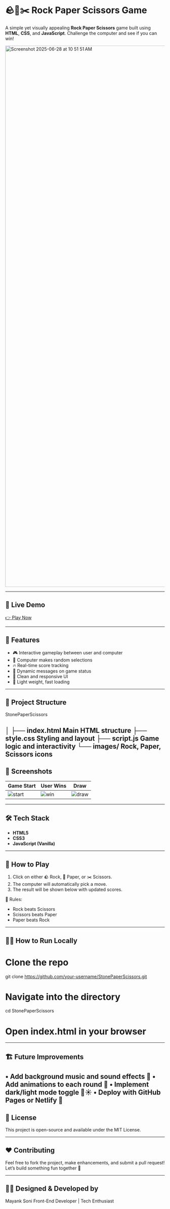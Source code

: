 # 🪨📄✂️ Rock Paper Scissors Game

A simple yet visually appealing **Rock Paper Scissors** game built using **HTML**, **CSS**, and **JavaScript**. Challenge the computer and see if you can win!


<img width="1710" alt="Screenshot 2025-06-28 at 10 51 51 AM" src="https://github.com/user-attachments/assets/bf582629-e49c-4c0d-8018-2bae975a6972" />

---

## 🚀 Live Demo

[👉 Play Now](https://your-deployment-link.com) 

---

## 🧠 Features

- 🎮 Interactive gameplay between user and computer
- 🧠 Computer makes random selections
- 🔥 Real-time score tracking
- 📢 Dynamic messages on game status
- 🎨 Clean and responsive UI
- 🌙 Light weight, fast loading

---

## 📂 Project Structure

StonePaperScissors

│
├── index.html         Main HTML structure
├── style.css          Styling and layout
├── script.js          Game logic and interactivity
└── images/            Rock, Paper, Scissors icons
---

## 📸 Screenshots

| Game Start | User Wins | Draw |
|------------|------------|------|
| ![start](<img width="855" alt="Screenshot 2025-06-28 at 10 57 02 AM" src="https://github.com/user-attachments/assets/eaf4a475-c240-4f7a-8137-01b06da81d0d" />) | ![win](<img width="793" alt="Screenshot 2025-06-28 at 10 57 58 AM" src="https://github.com/user-attachments/assets/5c82d53c-5704-462f-ad56-284ef8a9fed6" />) | ![draw](<img width="732" alt="Screenshot 2025-06-28 at 10 58 32 AM" src="https://github.com/user-attachments/assets/431383cc-bb20-46fa-858e-3928968009d0" />) |

---

## 🛠️ Tech Stack

- **HTML5**
- **CSS3**
- **JavaScript (Vanilla)**

---

## 🧩 How to Play

1. Click on either 🪨 Rock, 📄 Paper, or ✂️ Scissors.
2. The computer will automatically pick a move.
3. The result will be shown below with updated scores.

🧾 Rules:
- Rock beats Scissors
- Scissors beats Paper
- Paper beats Rock

---

## 🧑‍💻 How to Run Locally


# Clone the repo
git clone https://github.com/your-username/StonePaperScissors.git

# Navigate into the directory
cd StonePaperScissors

# Open index.html in your browser
---


## 🏗️ Future Improvements

•	Add background music and sound effects 🎵
•	Add animations to each round 🔄
•	Implement dark/light mode toggle 🌙☀️
•	Deploy with GitHub Pages or Netlify 🚀
---

## 📄 License

This project is open-source and available under the MIT License.

---

## ❤️ Contributing

Feel free to fork the project, make enhancements, and submit a pull request!
Let’s build something fun together 🚀

---

## 👨‍🎨 Designed & Developed by

Mayank Soni
Front-End Developer | Tech Enthusiast
